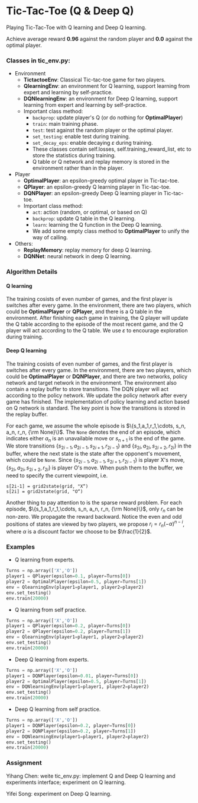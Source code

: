 # Tic-Tac-Toe (Q & Deep Q)
Playing Tic-Tac-Toe with Q learning and Deep Q learning.

Achieve average reward **0.96** against the random player and **0.0** against the optimal player.

### Classes in tic_env.py:
- Environment
  - **TictactoeEnv**: Classical Tic-tac-toe game for two players.
  - **QlearningEnv**: an environment for Q learning, support learning from expert and learning by self-practice.
  - **DQNlearningEnv**: an environment for Deep Q learning, support learning from expert and learning by self-practice.
  - Important class method:
    - `backprop`: update player's Q (or do nothing for **OptimalPlayer**)
    - `train`: main training phase.
    - `test`: test against the random player or the optimal player.
    - `set_testing`: enable test during training.
    - `set_decay_eps`: enable decaying $\varepsilon$ during training. 
    - These classes contain self.losses, self.training_reward_list, etc to store the statistics during training. 
    - Q table or Q network and replay memory is stored in the environment rather than in the player.
- Player
  - **OptimalPlayer**: an epsilon-greedy optimal player in Tic-tac-toe.
  - **QPlayer**: an epsilon-greedy Q learning player in Tic-tac-toe.
  - **DQNPlayer**: an epsilon-greedy Deep Q learning player in Tic-tac-toe.
  - Important class method:
    - `act`: action (random, or optimal, or based on Q)
    - `backprop`: update Q table in the Q learning.
    - `learn`: learning the Q function in the Deep Q learning.
    - We add some empty class method to **OptimalPlayer** to unify the way of calling.
- Others:
  - **ReplayMemory**: replay memory for deep Q learning.
  - **DQNNet**: neural network in deep Q learning.

### Algorithm Details
#### Q learning
The training cosists of even number of games, and the first player is switches after every game. In the environment, there are two players, which could be **OptimalPlayer** or **QPlayer**, and there is a Q table in the environment. After finishing each game in training, the Q player will update the Q table according to the episode of the most recent game, and the Q player will act according to the Q table. We use $\varepsilon$ to encourage exploration during training. 

#### Deep Q learning
The training cosists of even number of games, and the first player is switches after every game. In the environment, there are two players, which could be **OptimalPlayer** or **DQNPlayer**, and there are two networks, policy network and target network in the environment. The environment also contain a replay buffer to store transitions. The DQN player will act according to the policy network. We update the policy network after every game has finished. The implementation of policy learning and action based on Q network is standard. The key point is how the transitions is stored in the replay buffer.

For each game, we assume the whole episode is $\{s_1,a_1,r_1,\cdots, s_n, a_n, r_n, {\rm None}\}$. The `None` denotes the end of an episode, which indicates either $a_n$ is an unavailable move or $s_{n+1}$ is the end of the game. We store transitions  $\{s_{2i-1}, a_{2i-1}, s_{2i+1}, r_{2i-1}\}$ and $\{s_{2i}, a_{2i}, s_{2i+2}, r_{2i}\}$ in the buffer, where the next state is the state after the opponent's movement, which could be `None`.  Since $\{s_{2i-1}, a_{2i-1}, s_{2i+1}, r_{2i-1}\}$ is player X's move, $\{s_{2i}, a_{2i}, s_{2i+2}, r_{2i}\}$ is player O's move. When push them to the buffer, we need to specify the current viewpoint, i.e.
```
s[2i-1] = grid2state(grid, "X“)
s[2i] = grid2state(grid, "O“)
```
Another thing to pay attention to is the sparse reward problem. For each episode, $\{s_1,a_1,r_1,\cdots, s_n, a_n, r_n, {\rm None}\}$, only $r_n$ can be non-zero. We propagate the reward backward. Notice the even and odd positions of states are viewed by two players, we propose $r_i=r_n (-\alpha)^{n-i}$, where $\alpha$ is a discount factor we choose to be $\frac{1}{2}$. 


### Examples
- Q learning from experts.
```python
Turns = np.array(['X','O'])
player1 = QPlayer(epsilon=0.1, player=Turns[0])
player2 = OptimalPlayer(epsilon=0.5, player=Turns[1])
env = QlearningEnv(player1=player1, player2=player2)
env.set_testing()
env.train(20000)
```
- Q learning from self practice.
```python
Turns = np.array(['X','O'])
player1 = QPlayer(epsilon=0.2, player=Turns[0])
player2 = QPlayer(epsilon=0.2, player=Turns[1])
env = QlearningEnv(player1=player1, player2=player2)
env.set_testing()
env.train(20000)
```

- Deep Q learning from experts.
```python
Turns = np.array(['X','O'])
player1 = DQNPlayer(epsilon=0.01, player=Turns[0])
player2 = OptimalPlayer(epsilon=0.5, player=Turns[1])
env = DQNlearningEnv(player1=player1, player2=player2)
env.set_testing()
env.train(20000)
```
- Deep Q learning from self practice.
```python
Turns = np.array(['X','O'])
player1 = DQNPlayer(epsilon=0.2, player=Turns[0])
player2 = DQNPlayer(epsilon=0.2, player=Turns[1])
env = DQNlearningEnv(player1=player1, player2=player2)
env.set_testing()
env.train(20000)
```

### Assignment
Yihang Chen: weite tic_env.py: implement Q and Deep Q learning and experiments interface; experiment on Q learning.

Yifei Song: experiment on Deep Q learning.


